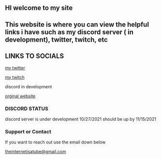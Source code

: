 ## HI welcome to my site 


## This website is where you can view the helpful links i have such as my discord server ( in development), twitter, twitch, etc 




## LINKS TO SOCIALS



[my twitter](https://twitter.com/neverlivedied)


[my twitch](https://www.twitch.tv/theminebrothers3)


discord in development


[orginal website](https://eurofan740.wixsite.com/website)

### DISCORD STATUS
discord server is under development 10/27/2021
should be up by 11/15/2021


### Support or Contact
If you want to reach out use the email down below


theinternetisatube@gmail.com
